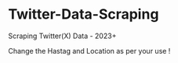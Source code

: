 # Twitter-Data-Scraping
Scraping Twitter(X) Data - 2023+


Change the Hastag and Location as per your use !
